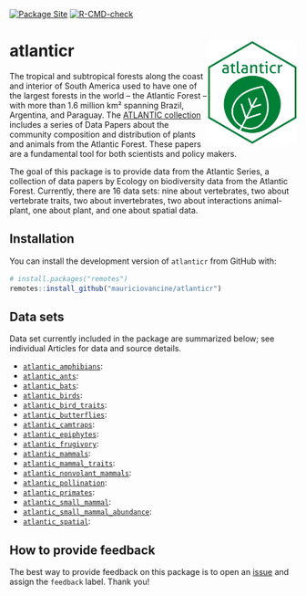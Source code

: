 
<!-- badges: start -->

[![Package
Site](https://github.com/lter/lterdatasampler/workflows/pkgdown/badge.svg)](https://github.com/mauriciovancine/atlanticr/actions)
[![R-CMD-check](https://github.com/lter/lterdatasampler/workflows/R-CMD-check/badge.svg)](https://github.com/mauriciovancine/atlanticr/actions)

<!-- badges: end -->

# atlanticr <a href='https://lter.github.io/atlanticr/'><img src="hexagon/logo.png" id="home_logo" align="right" height="180"/></a>

The tropical and subtropical forests along the coast and interior of
South America used to have one of the largest forests in the world – the
Atlantic Forest – with more than 1.6 million km² spanning Brazil,
Argentina, and Paraguay. The [ATLANTIC
collection](https://esajournals.onlinelibrary.wiley.com/doi/toc/10.1002/(ISSN)1939-9170.AtlanticPapers)
includes a series of Data Papers about the community composition and
distribution of plants and animals from the Atlantic Forest. These
papers are a fundamental tool for both scientists and policy makers.

The goal of this package is to provide data from the Atlantic Series, a
collection of data papers by Ecology on biodiversity data from the
Atlantic Forest. Currently, there are 16 data sets: nine about
vertebrates, two about vertebrate traits, two about invertebrates, two
about interactions animal-plant, one about plant, and one about spatial
data.

## Installation

You can install the development version of `atlanticr` from GitHub with:

``` r
# install.packages("remotes")
remotes::install_github("mauriciovancine/atlanticr")
```

## Data sets

Data set currently included in the package are summarized below; see
individual Articles for data and source details.

- [`atlantic_amphibians`](https://mauriciovancine.github.io/atlanticr/reference/atlantic_amphibians.html):
- [`atlantic_ants`](https://mauriciovancine.github.io/atlanticr/reference/atlantic_ants.html):
- [`atlantic_bats`](https://mauriciovancine.github.io/atlanticr/reference/atlantic_bats.html):
- [`atlantic_birds`](https://mauriciovancine.github.io/atlanticr/reference/atlantic_birds.html):
- [`atlantic_bird_traits`](https://mauriciovancine.github.io/atlanticr/reference/atlantic_bird_traits.html):
- [`atlantic_butterflies`](https://mauriciovancine.github.io/atlanticr/reference/atlantic_butterflies.html):
- [`atlantic_camtraps`](https://mauriciovancine.github.io/atlanticr/reference/atlantic_camtraps.html):
- [`atlantic_epiphytes`](https://mauriciovancine.github.io/atlanticr/reference/atlantic_epiphytes.html):
- [`atlantic_frugivory`](https://mauriciovancine.github.io/atlanticr/reference/atlantic_frugivory.html):
- [`atlantic_mammals`](https://mauriciovancine.github.io/atlanticr/reference/atlantic_mammals.html):
- [`atlantic_mammal_traits`](https://mauriciovancine.github.io/atlanticr/reference/atlantic_mammal_traits.html):
- [`atlantic_nonvolant_mammals`](https://mauriciovancine.github.io/atlanticr/reference/atlantic_nonvolant_mammals.html):
- [`atlantic_pollination`](https://mauriciovancine.github.io/atlanticr/reference/atlantic_pollination.html):
- [`atlantic_primates`](https://mauriciovancine.github.io/atlanticr/reference/atlantic_primates.html):
- [`atlantic_small_mammal`](https://mauriciovancine.github.io/atlanticr/reference/atlantic_small_mammal.html):
- [`atlantic_small_mammal_abundance`](https://mauriciovancine.github.io/atlanticr/reference/atlantic_small_mammal_abundance.html):
- [`atlantic_spatial`](https://mauriciovancine.github.io/atlanticr/reference/atlantic_spatial.html):

## How to provide feedback

The best way to provide feedback on this package is to open an
[issue](https://github.com/mauriciovancine/atlanticr/issues) and assign
the `feedback` label. Thank you!
